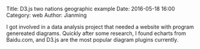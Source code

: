 Title: D3.js two nations geographic example
Date: 2016-05-18 16:00
Category: web
Author: Jianming

I got involved in a data analysis project that needed a website with program genereated diagrams. Quickly after some research, I found echarts from Baidu.com, and D3.js are the most popular diagram plugins currently.
	
